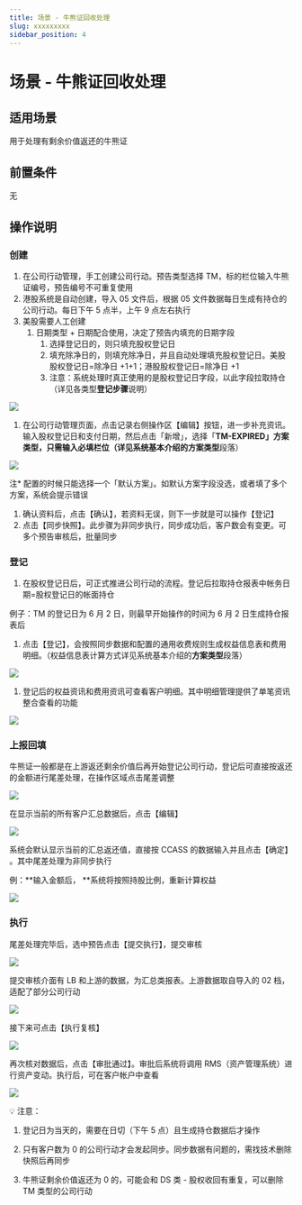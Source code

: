 ```yaml
---
title: 场景 - 牛熊证回收处理
slug: xxxxxxxxx
sidebar_position: 4
---
```



# 场景 - 牛熊证回收处理

## 适用场景

用于处理有剩余价值返还的牛熊证

## 前置条件

无

## 操作说明 

### **创建**

1. 在公司行动管理，手工创建公司行动。预告类型选择 TM，标的栏位输入牛熊证编号，预告编号不可重复使用 
2. 港股系统是自动创建，导入 05 文件后，根据 05 文件数据每日生成有持仓的公司行动。每日下午 5 点半，上午 9 点左右执行
3. 美股需要人工创建
    1. 日期类型 + 日期配合使用，决定了预告内填充的日期字段
        1. 选择登记日的，则只填充股权登记日
        2. 填充除净日的，则填充除净日，并且自动处理填充股权登记日。美股股权登记日=除净日 +1+1；港股股权登记日=除净日 +1
        3. 注意：系统处理时真正使用的是股权登记日字段，以此字段拉取持仓（详见各类型**登记步骤**说明）

<img src="/assets/VavQbXtgOo2c9zxH9GfclprPnlc.png"/>

1. 在公司行动管理页面，点击记录右侧操作区【编辑】按钮，进一步补充资讯。输入股权登记日和支付日期，然后点击「新增」，选择「**TM-EXPIRED」**方案类型，只需输入必填栏位（详见系统基本介绍的**方案类型**段落）

<img src="/assets/NC8HbCOK6oLxmUx0lsscYT5rnEh.png"/>

注* 配置的时候只能选择一个「默认方案」。如默认方案字段没选，或者填了多个方案，系统会提示错误

1. 确认资料后，点击【确认】，若资料无误，则下一步就是可以操作【登记】
2. 点击【同步快照】。此步骤为非同步执行，同步成功后，客户数会有变更。可多个预告审核后，批量同步

### **登记**

1. 在股权登记日后，可正式推进公司行动的流程。登记后拉取持仓报表中帐务日期=股权登记日的帐面持仓 

 例子：TM 的登记日为 6 月 2 日，则最早开始操作的时间为 6 月 2 日生成持仓报表后

1. 点击【登记】，会按照同步数据和配置的通用收费规则生成权益信息表和费用明细。（权益信息表计算方式详见系统基本介绍的**方案类型**段落）

<img src="/assets/JeJ0bERlBob2Bfx6p5YcRCsOnke.png"/>

1. 登记后的权益资讯和费用资讯可查看客户明细。其中明细管理提供了单笔资讯整合查看的功能

<img src="/assets/MYS1bnmTLoPIQzx9oJ9cwYaEnmh.png"/>

### **上报回填**

牛熊证一般都是在上游返还剩余价值后再开始登记公司行动，登记后可直接按返还的金额进行尾差处理，在操作区域点击尾差调整

<img src="/assets/LyyzbDRNhoTn2HxGjFocbOm1niK.png"/>

在显示当前的所有客户汇总数据后，点击【编辑】 

<img src="/assets/WqojbbD9ZoQGTtxq9Iscs4O6nkh.png"/>

系统会默认显示当前的汇总返还值，直接按 CCASS 的数据输入并且点击【确定】 。其中尾差处理为非同步执行

例：**输入金额后， **系统将按照持股比例，重新计算权益

<img src="/assets/WcBAb88H2ozACUxR0GQcBLCBnGe.png"/>

### **执行**

尾差处理完毕后，选中预告点击【提交执行】，提交审核

<img src="/assets/ZZEWbMSppoHOH4xvW7CcuYoFnPf.png"/>

提交审核介面有 LB 和上游的数据，为汇总类报表。上游数据取自导入的 02 档，适配了部分公司行动

<img src="/assets/C2eXbC9zvooBTwxkUv2cQ3HdnAf.png"/>

接下来可点击【执行复核】

<img src="/assets/ZyuabPx2poiK3WxA9pTcRkoQn6g.png"/>

再次核对数据后，点击【审批通过】。审批后系统将调用 RMS（资产管理系统）进行资产变动。执行后，可在客户帐户中查看

<img src="/assets/CYdxbVcP2o2rrixHhzdcxAMsnlf.png"/>

<div class="callout callout-bg-2 callout-border-2">
<p>💡 注意：</p>
<ol>
<li><p>登记日为当天的，需要在日切（下午 5 点）且生成持仓数据后才操作 </p>
</li>
<li><p>只有客户数为 0 的公司行动才会发起同步。同步数据有问题的，需找技术删除快照后再同步 </p>
</li>
<li><p>牛熊证剩余价值返还为 0 的，可能会和 DS 类 - 股权收回有重复，可以删除 TM 类型的公司行动</p>
</li>
</ol>
</div>

